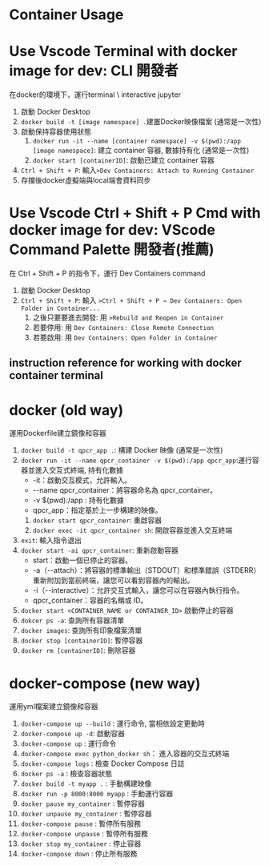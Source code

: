 # Container Usage
# Use Vscode Terminal with docker image for dev: CLI 開發者
在docker的環境下，運行terminal \ interactive jupyter
1. 啟動 Docker Desktop
2. `docker build -t [image namespace] .`建置Docker映像檔案 (通常是一次性)
3. 啟動保持容器使用狀態 
   1. `docker run -it --name [container namespace] -v $(pwd):/app [image namespace]`: 建立 container 容器, 數據持有化
   (通常是一次性)
   2. `docker start [containerID]`: 啟動已建立 container 容器
4. `Ctrl + Shift + P`: 輸入`>Dev Containers: Attach to Running Container`
5. 存擋後docker虛擬端與local端會資料同步

# Use Vscode Ctrl + Shift + P Cmd with docker image for dev: VScode Command Palette 開發者(推薦)
在 Ctrl + Shift + P 的指令下，運行 Dev Containers command
1. 啟動 Docker Desktop
2. `Ctrl + Shift + P`: 輸入 `>Ctrl + Shift + P → Dev Containers: Open Folder in Container...`
    1. 之後只要要進去開發: 用 `>Rebuild and Reopen in Container`
    2. 若要停用: 用 `Dev Containers: Close Remote Connection`
    3. 若要啟用: 用 `Dev Containers: Open Folder in Container`


## instruction reference for working with docker container terminal
# docker (old way)
運用Dockerfile建立鏡像和容器
1. `docker build -t qpcr_app .`: 構建 Docker 映像 (通常是一次性)
2. `docker run -it --name qpcr_container -v $(pwd):/app qpcr_app`:運行容器並進入交互式終端, 持有化數據
    +	-it：啟動交互模式，允許輸入。
    +   --name qpcr_container：將容器命名為 qpcr_container。
    +   -v $(pwd):/app : 持有化數據
	+	qpcr_app：指定基於上一步構建的映像。
   1. `docker start qpcr_container`: 重啟容器
   2. `docker exec -it qpcr_container sh`: 開啟容器並進入交互終端
3. `exit`: 輸入指令退出
4. `docker start -ai qpcr_container`: 重新啟動容器
    +   start：啟動一個已停止的容器。
	+	-a（--attach）：將容器的標準輸出（STDOUT）和標準錯誤（STDERR）重新附加到當前終端，讓您可以看到容器內的輸出。
	+	-i（--interactive）：允許交互式輸入，讓您可以在容器內執行指令。
	+	qpcr_container：容器的名稱或 ID。
5. `docker start <CONTAINER_NAME or CONTAINER_ID>` 啟動停止的容器
6. `dokcer ps -a`: 查詢所有容器清單
7. `docker images`: 查詢所有印象檔案清單
8. `docker stop [containerID]`: 暫停容器
9.  `docker rm [containerID]`: 刪除容器

# docker-compose (new way)
運用yml檔案建立鏡像和容器
1. `docker-compose up --build` : 運行命令, 當相依設定更動時
2. `docker-compose up -d`: 啟動容器
3. `docker-compose up` : 運行命令
4. `docker-compose exec python_docker sh`： 進入容器的交互式終端
5. `docker-compose logs` : 檢查 Docker Compose 日誌
6. `docker ps -a` : 檢查容器狀態
7. `docker build -t myapp .` : 手動構建映像
8. `docker run -p 8000:8000 myapp` : 手動運行容器
9.  `docker pause my_container` : 暫停容器
10. `docker unpause my_container` : 暫停容器
11. `docker-compose pause` : 暫停所有服務
12. `docker-compose unpause` : 暫停所有服務
13. `docker stop my_container` : 停止容器
14. `docker-compose down` : 停止所有服務


